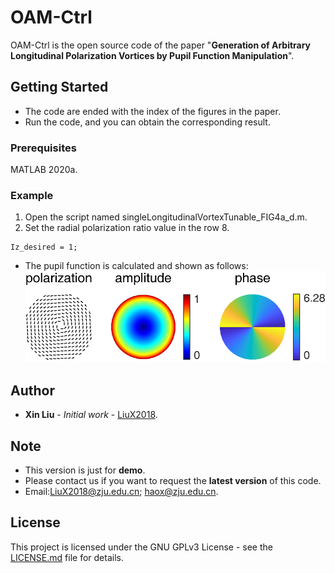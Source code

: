 # OAM-Ctrl

OAM-Ctrl is the open source code of the paper "**Generation of Arbitrary Longitudinal Polarization Vortices by Pupil Function Manipulation**".

## Getting Started

- The code are ended with the index of the figures in the paper.  
- Run the code, and you can obtain the corresponding result.

### Prerequisites

MATLAB 2020a.

### Example

1. Open the script named singleLongitudinalVortexTunable_FIG4a_d.m.  
2. Set the radial polarization ratio value in the row 8.  
```
Iz_desired = 1;
```
- The pupil function is calculated and shown as follows:  
![image](https://github.com/Hao-Laboratory/OAM-Ctrl/blob/master/OAM-Ctrl/data/Pupil%20Function.png)

## Author

* **Xin Liu** - *Initial work* - [LiuX2018](https://github.com/LiuX2018).

## Note

- This version is just for **demo**.  
- Please contact us if you want to request the **latest version** of this code.  
- Email:LiuX2018@zju.edu.cn; haox@zju.edu.cn.

## License

This project is licensed under the GNU GPLv3 License - see the [LICENSE.md](LICENSE.md) file for details.
